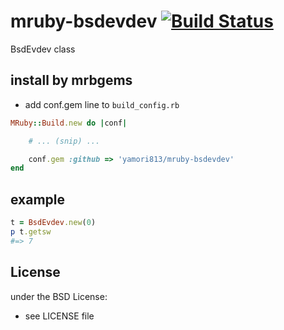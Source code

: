 # mruby-bsdevdev   [![Build Status](https://travis-ci.org/yamori813/mruby-bsdevdev.svg?branch=master)](https://travis-ci.org/yamori813/mruby-bsdevdev)
BsdEvdev class
## install by mrbgems
- add conf.gem line to `build_config.rb`

```ruby
MRuby::Build.new do |conf|

    # ... (snip) ...

    conf.gem :github => 'yamori813/mruby-bsdevdev'
end
```
## example
```ruby
t = BsdEvdev.new(0)
p t.getsw
#=> 7
```

## License
under the BSD License:
- see LICENSE file
